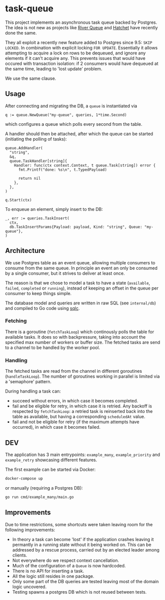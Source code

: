# task-queue

This project implements an asynchronous task queue backed by Postgres. The idea is not new as projects like [River Queue](https://riverqueue.com/) and [Hatchet](https://hatchet.run/) have recently done the same.

They all exploit a recently new feature added to Postgres since 9.5: `SKIP LOCKED`. In combination with explicit locking `FOR UPDATE`. Essentially it allows attempting to acquire a lock on rows to be dequeued, and ignore any elements if it can't acquire any. This prevents issues that would have occured with transaction isolation: if 2 consumers would have dequeued at the same time, leading to 'lost update' problem.

We use the same clause.

## Usage

After connecting and migrating the DB, a `queue` is instantiated via

```golang
q := queue.NewQueue("my-queue", queries, 1*time.Second)
```

which configures a queue which polls every second from the table.

A handler should then be attached, after which the queue can be started (initiating the polling of tasks):

```golang
queue.AddHandler(
  "string",
  &q,
  queue.TaskHandler[string]{
    Handler: func(ctx context.Context, t queue.Task[string]) error {
      fmt.Printf("done: %s\n", t.TypedPayload)

      return nil
    },
  },
)

q.Start(ctx)
```

To enqueue an element, simply insert to the DB:

```golang
_, err := queries.TaskInsert(
  ctx,
  db.TaskInsertParams{Payload: payload, Kind: "string", Queue: "my-queue"},
)
```

## Architecture

We use Postgres table as an event queue, allowing multiple consumers to consume from the same queue. In principle an event an only be consumed by a single consumer, but it strives to deliver at least once.

The reason is that we chose to model a task to have a state (`available`, `failed`, `completed` or `running`), instead of keeping an offset in the queue per consumer to keep things simple.

The database model and queries are written in raw SQL (see `internal/db`) and compiled to Go code using [sqlc](https://sqlc.dev/).

### Fetching

There is a goroutine (`fetchTaskLoop`) which continously polls the table for available tasks. It does so with backpressure, taking into account the specified max number of workers or buffer size. The fetched tasks are send to a channel to be handled by the worker pool.

### Handling

The fetched tasks are read from the channel in different goroutines (`handleTaskLoop`). The number of goroutines working in parallel is limited via a 'semaphore' pattern.

During handling a task can:

- succeed without errors, in which case it becomes completed.
- fail and be eligible for retry, in which case it is retried. Any backoff is respected by `fetchTaskLoop`: a retried task is reinserted back into the table as available, but having a corresponding `scheduledAt` value.
- fail and not be eligible for retry (if the maximum attempts have occurred), in which case it becomes failed.

## DEV

The application has 3 main entrypoints: `example_many`, `example_priority` and `example_retry` showcasing different features.

The first example can be started via Docker:

```bash
docker-compose up
```

or manually (requiring a Postgres DB):

```bash
go run cmd/example_many/main.go
```

## Improvements

Due to time restrictions, some shortcuts were taken leaving room for the following improvements:

- In theory a task can become 'lost' if the application crashes leaving it permantly in a running state without it being worked on. This can be addressed by a rescue process, carried out by an elected leader among clients.
- Not everywhere do we respect context cancellation.
- Much of the configuration of a `Queue` is now hardcoded.
- There is no API for inserting a task.
- All the logic still resides in one package.
- Only some part of the DB queries are tested leaving most of the domain logic
  uncovered.
- Testing spawns a postgres DB which is not reused between tests.
